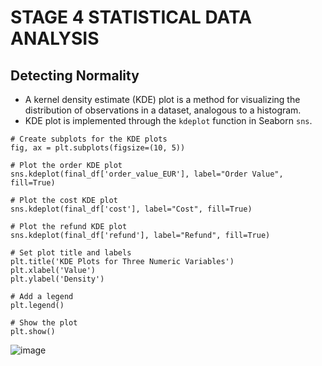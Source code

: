 # STAGE 4 STATISTICAL DATA ANALYSIS

## Detecting Normality
* A kernel density estimate (KDE) plot is a method for visualizing the distribution of observations in a dataset, analogous to a histogram.
* KDE plot is implemented through the `kdeplot` function in Seaborn `sns`.
```
# Create subplots for the KDE plots
fig, ax = plt.subplots(figsize=(10, 5))

# Plot the order KDE plot
sns.kdeplot(final_df['order_value_EUR'], label="Order Value", fill=True)

# Plot the cost KDE plot
sns.kdeplot(final_df['cost'], label="Cost", fill=True)

# Plot the refund KDE plot
sns.kdeplot(final_df['refund'], label="Refund", fill=True)

# Set plot title and labels
plt.title('KDE Plots for Three Numeric Variables')
plt.xlabel('Value')
plt.ylabel('Density')

# Add a legend
plt.legend()

# Show the plot
plt.show()
```
![image](https://github.com/asmshkhaws/SALES_DATA_PYTHON/assets/119579424/e5a6d6db-91cb-4ddf-8335-8eba6d549a88)
